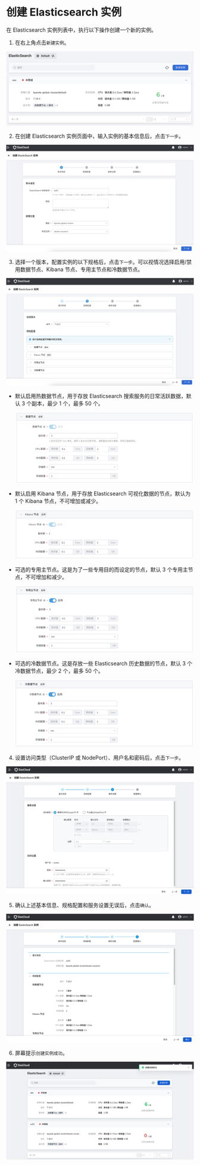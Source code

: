 # 创建 Elasticsearch 实例

在 Elasticsearch 实例列表中，执行以下操作创建一个新的实例。

1. 在右上角点击`新建实例`。

  ![新建实例](../images/create01.png)

2. 在创建 Elasticsearch 实例页面中，输入实例的基本信息后，点击`下一步`。

  ![基本信息](../images/create02.png)

3. 选择一个版本，配置实例的以下规格后，点击`下一步`。可以视情况选择启用/禁用数据节点、Kibana 节点、专用主节点和冷数据节点。

  ![规格配置](../images/create03.png)
  
  - 默认启用热数据节点，用于存放 Elasticsearch 搜索服务的日常活跃数据，默认 3 个副本，最少 1 个，最多 50 个。

    ![热数据节点](../images/create03-1.png)

  - 默认启用 Kibana 节点，用于存放 Elasticsearch 可视化数据的节点，默认为 1 个 Kibana 节点，不可增加或减少。

    ![Kibana 节点](../images/create03-2.png)

  - 可选的专用主节点。这是为了一些专用目的而设定的节点，默认 3 个专用主节点，不可增加和减少。

    ![专用主节点](../images/create03-3.png)

  - 可选的冷数据节点。这是存放一些 Elasticsearch 历史数据的节点，默认 3 个冷数据节点，最少 2 个，最多 50 个。

    ![冷数据节点](../images/create03-4.png)

4. 设置访问类型（ClusterIP 或 NodePort）、用户名和密码后，点击`下一步`。

  ![服务设置](../images/create04.png)

5. 确认上述基本信息、规格配置和服务设置无误后，点击`确认`。

  ![配置确认](../images/create05.png)

6. 屏幕提示`创建实例成功`。

  ![创建成功](../images/create06.png)
